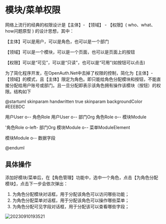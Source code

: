# 模块/菜单权限

网络上流行的经典的权限设计是【主体】- 【领域】 - 【权限】( who、what、how问题原型 ) 的设计思想，其中：

【主体】可以是用户，可以是角色，也可以是一个部门

【领域】可以是一个模块，可以是一个页面，也可以是页面上的按钮

【权限】可以是“可见”，可以是“只读”，也可以是“可用”(如按钮可以点击)

为了简化程序开发，在OpenAuth.Net中去掉了权限的控制，简化为【主体】- 【领域】的模式，且【主体】限定为角色。即只能给角色分配模块和按钮，不能直接分配给用户账号或部门。且一旦分配即表示该角色拥有操作该模块（按钮）的权限。结构如下

@startuml
skinparam handwritten true
skinparam backgroundColor #EEEBDC


用户User o-- 角色Role
用户User o-- 部门Org
角色Role o-- 模块Module

'角色Role o-left- 部门Org
模块Module o-- 菜单ModuleElement

模块Module o-- 数据字段

@enduml

## 具体操作

添加好模块/菜单后，在【角色管理】功能中，选中一个角色，点击【为角色分配模块】，点击下一步会依次弹出：

1. 为角色分配模块对话框，用于分配该角色可以访问哪些功能；
2. 为角色分配菜单对话框，用于分配该角色可以操作哪些菜单；
3. 为角色分配可见字段对话框，用于分配该可以查看哪些字段；
   
![20230910193521](http://img.openauth.net.cn/20230910193521.png)



